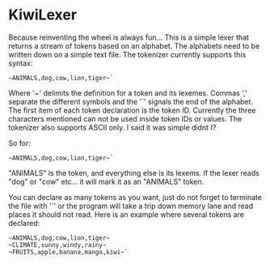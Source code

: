 # KiwiLexer
Because reinventing the wheel is always fun...
This is a simple lexer that returns a stream of tokens based on an alphabet. The alphabets need to be 
written down on a simple text file. The tokenizer currently supports this syntax:

```
~ANIMALS,dog,cow,lion,tiger~`
```

Where '~' delimits the definition for a token and its lexemes. Commas ',' separate the different symbols
and the '`' signals the end of the alphabet. The first item of each token declaration is the token ID.
Currently the three characters mentioned can not be used inside token IDs or values. The tokenizer also supports ASCII
only. I said it was simple didnt I? 

So for:

```
~ANIMALS,dog,cow,lion,tiger~`
```

"ANIMALS" is the token, and everything else is its lexems. If the lexer reads "dog" or "cow" etc... it will mark it
as an "ANIMALS" token.

You can declare as many tokens as you want, just do not forget to terminate the file with '`' or the program will take a 
trip down memory lane and read places it should not read. Here is an example where several tokens are declared:
```
~ANIMALS,dog,cow,lion,tiger~
~CLIMATE,sunny,windy,rainy~
~FRUITS,apple,banana,mango,kiwi~`
```
